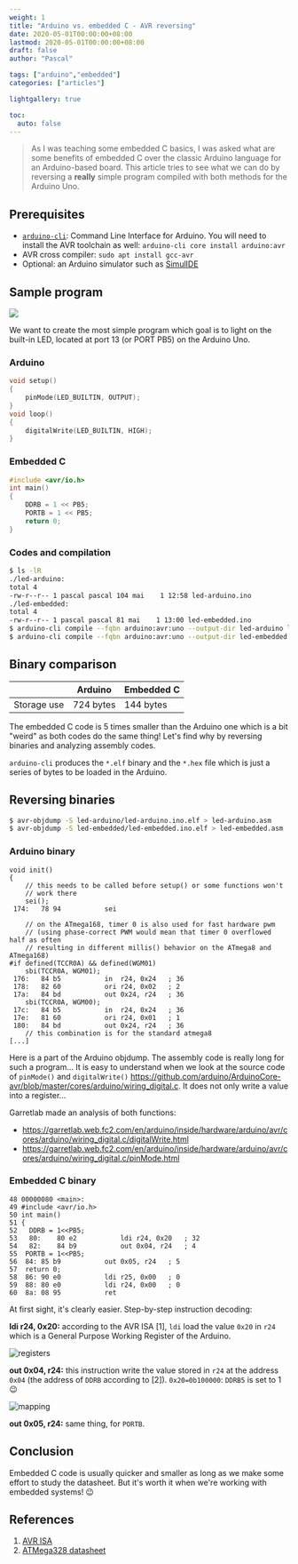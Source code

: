 ```yaml
---
weight: 1
title: "Arduino vs. embedded C - AVR reversing"
date: 2020-05-01T00:00:00+08:00
lastmod: 2020-05-01T00:00:00+08:00
draft: false
author: "Pascal"

tags: ["arduino","embedded"]
categories: ["articles"]

lightgallery: true

toc:
  auto: false
---
```


> As I was teaching some embedded C basics, I was asked what are some benefits of embedded C over the classic Arduino language for an Arduino-based board. This article tries to see what we can do by reversing a **really** simple program compiled with both methods for the Arduino Uno.

## Prerequisites
- [`arduino-cli`](https://github.com/arduino/arduino-cli): Command Line Interface for Arduino. You will need to install the AVR toolchain as well: `arduino-cli core install arduino:avr `
- AVR cross compiler: `sudo apt install gcc-avr`
- Optional: an Arduino simulator such as [SimulIDE](https://simulide.blogspot.com/)

## Sample program

![](../img/arduino_blink.jpg)

We want to create the most simple program which goal is to light on the built-in LED, located at port 13 (or PORT PB5) on the Arduino Uno.

### Arduino

```c
void setup()
{
    pinMode(LED_BUILTIN, OUTPUT);
}
void loop()
{
	digitalWrite(LED_BUILTIN, HIGH);
}
```
### Embedded C
```c
#include <avr/io.h>
int main()
{
    DDRB = 1 << PB5;
    PORTB = 1 << PB5;
    return 0;
}
```

### Codes and compilation

```bash
$ ls -lR
./led-arduino:
total 4
-rw-r--r-- 1 pascal pascal 104 mai    1 12:58 led-arduino.ino
./led-embedded:
total 4
-rw-r--r-- 1 pascal pascal 81 mai    1 13:00 led-embedded.ino
$ arduino-cli compile --fqbn arduino:avr:uno --output-dir led-arduino led-arduino
$ arduino-cli compile --fqbn arduino:avr:uno --output-dir led-embedded led-embedded
```

## Binary comparison

|             | Arduino   | Embedded C |
| ----------- | --------- | ---------- |
| Storage use | 724 bytes | 144 bytes  |

The embedded C code is 5 times smaller than the Arduino one which is  a bit "weird" as both codes do the same thing! Let's find why by reversing binaries and analyzing assembly codes.

`arduino-cli` produces the `*.elf` binary and the `*.hex` file which is just a series of bytes to be loaded in the Arduino.

## Reversing binaries

```bash
$ avr-objdump -S led-arduino/led-arduino.ino.elf > led-arduino.asm
$ avr-objdump -S led-embedded/led-embedded.ino.elf > led-embedded.asm
```

### Arduino binary

```assembly
void init()
{
	// this needs to be called before setup() or some functions won't
	// work there
	sei();
 174:	78 94       	sei
	
	// on the ATmega168, timer 0 is also used for fast hardware pwm
	// (using phase-correct PWM would mean that timer 0 overflowed half as often
	// resulting in different millis() behavior on the ATmega8 and ATmega168)
#if defined(TCCR0A) && defined(WGM01)
	sbi(TCCR0A, WGM01);
 176:	84 b5       	in	r24, 0x24	; 36
 178:	82 60       	ori	r24, 0x02	; 2
 17a:	84 bd       	out	0x24, r24	; 36
	sbi(TCCR0A, WGM00);
 17c:	84 b5       	in	r24, 0x24	; 36
 17e:	81 60       	ori	r24, 0x01	; 1
 180:	84 bd       	out	0x24, r24	; 36
	// this combination is for the standard atmega8
[...]
```

Here is a part of the Arduino objdump. The assembly code is really long for such a program... It is easy to understand when we look at the source code of `pinMode()` and `digitalWrite()` https://github.com/arduino/ArduinoCore-avr/blob/master/cores/arduino/wiring_digital.c. It does not only write a value into a register...

Garretlab made an analysis of both functions:

- https://garretlab.web.fc2.com/en/arduino/inside/hardware/arduino/avr/cores/arduino/wiring_digital.c/digitalWrite.html
- https://garretlab.web.fc2.com/en/arduino/inside/hardware/arduino/avr/cores/arduino/wiring_digital.c/pinMode.html

### Embedded C binary

```assembly
48 00000080 <main>:
49 #include <avr/io.h>
50 int main()
51 {
52   DDRB = 1<<PB5;
53   80:	80 e2       	ldi	r24, 0x20	; 32
54   82:	84 b9       	out	0x04, r24	; 4
55  PORTB = 1<<PB5;
56  84:	85 b9       	out	0x05, r24	; 5
57  return 0;
58  86:	90 e0       	ldi	r25, 0x00	; 0
59  88:	80 e0       	ldi	r24, 0x00	; 0
60  8a:	08 95       	ret
```

At first sight, it's clearly easier. Step-by-step instruction decoding:

**ldi r24, 0x20:** according to the AVR ISA [1], `ldi` load the value `0x20` in `r24` which is a General Purpose Working Register of the Arduino.

![registers](../img/registers.jpg)

**out 0x04, r24:** this instruction write the value stored in `r24` at the address `0x04` (the address of `DDRB` according to [2]). `0x20=0b100000`: `DDRB5` is set to 1 :wink:

![mapping](../img/mapping.jpg)

**out 0x05, r24:** same thing, for `PORTB`.

## Conclusion

Embedded C code is usually quicker and smaller as long as we make some effort to study the datasheet. But it's worth it when we're working with embedded systems! :wink:

## References

1. [AVR ISA](http://ww1.microchip.com/downloads/en/devicedoc/atmel-0856-avr-instruction-set-manual.pdf)
2. [ATMega328 datasheet](http://ww1.microchip.com/downloads/en/DeviceDoc/ATmega48A-PA-88A-PA-168A-PA-328-P-DS-DS40002061A.pdf)